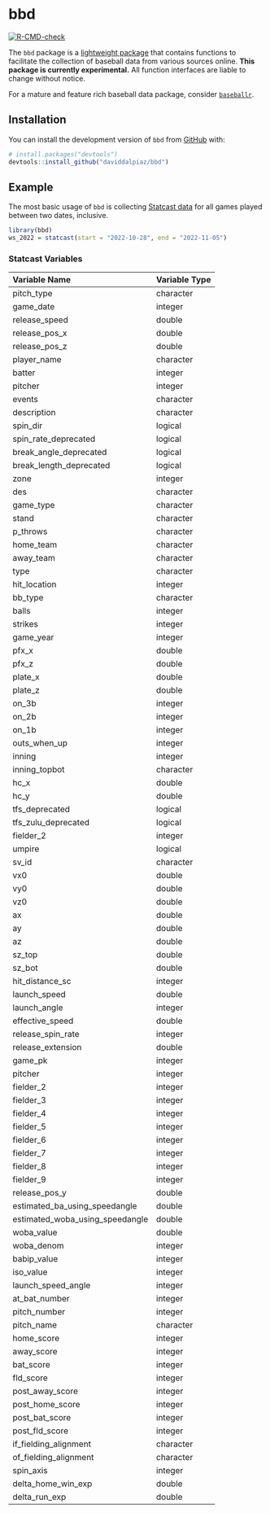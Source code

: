 
<!-- README.md is generated from README.Rmd. Please edit that file -->

# bbd

<!-- badges: start -->

[![R-CMD-check](https://github.com/daviddalpiaz/bbd/actions/workflows/R-CMD-check.yaml/badge.svg)](https://github.com/daviddalpiaz/bbd/actions)
<!-- badges: end -->

The `bbd` package is a [lightweight package](https://www.tinyverse.org/)
that contains functions to facilitate the collection of baseball data
from various sources online. **This package is currently experimental.**
All function interfaces are liable to change without notice.

For a mature and feature rich baseball data package, consider
[`baseballr`](https://github.com/BillPetti/baseballr).

## Installation

You can install the development version of `bbd` from
[GitHub](https://github.com/) with:

``` r
# install.packages("devtools")
devtools::install_github("daviddalpiaz/bbd")
```

## Example

The most basic usage of `bbd` is collecting [Statcast
data](https://baseballsavant.mlb.com/statcast_search) for all games
played between two dates, inclusive.

``` r
library(bbd)
ws_2022 = statcast(start = "2022-10-28", end = "2022-11-05")
```

### Statcast Variables

| Variable Name                   | Variable Type |
|:--------------------------------|:--------------|
| pitch_type                      | character     |
| game_date                       | integer       |
| release_speed                   | double        |
| release_pos_x                   | double        |
| release_pos_z                   | double        |
| player_name                     | character     |
| batter                          | integer       |
| pitcher                         | integer       |
| events                          | character     |
| description                     | character     |
| spin_dir                        | logical       |
| spin_rate_deprecated            | logical       |
| break_angle_deprecated          | logical       |
| break_length_deprecated         | logical       |
| zone                            | integer       |
| des                             | character     |
| game_type                       | character     |
| stand                           | character     |
| p_throws                        | character     |
| home_team                       | character     |
| away_team                       | character     |
| type                            | character     |
| hit_location                    | integer       |
| bb_type                         | character     |
| balls                           | integer       |
| strikes                         | integer       |
| game_year                       | integer       |
| pfx_x                           | double        |
| pfx_z                           | double        |
| plate_x                         | double        |
| plate_z                         | double        |
| on_3b                           | integer       |
| on_2b                           | integer       |
| on_1b                           | integer       |
| outs_when_up                    | integer       |
| inning                          | integer       |
| inning_topbot                   | character     |
| hc_x                            | double        |
| hc_y                            | double        |
| tfs_deprecated                  | logical       |
| tfs_zulu_deprecated             | logical       |
| fielder_2                       | integer       |
| umpire                          | logical       |
| sv_id                           | character     |
| vx0                             | double        |
| vy0                             | double        |
| vz0                             | double        |
| ax                              | double        |
| ay                              | double        |
| az                              | double        |
| sz_top                          | double        |
| sz_bot                          | double        |
| hit_distance_sc                 | integer       |
| launch_speed                    | double        |
| launch_angle                    | integer       |
| effective_speed                 | double        |
| release_spin_rate               | integer       |
| release_extension               | double        |
| game_pk                         | integer       |
| pitcher                         | integer       |
| fielder_2                       | integer       |
| fielder_3                       | integer       |
| fielder_4                       | integer       |
| fielder_5                       | integer       |
| fielder_6                       | integer       |
| fielder_7                       | integer       |
| fielder_8                       | integer       |
| fielder_9                       | integer       |
| release_pos_y                   | double        |
| estimated_ba_using_speedangle   | double        |
| estimated_woba_using_speedangle | double        |
| woba_value                      | double        |
| woba_denom                      | integer       |
| babip_value                     | integer       |
| iso_value                       | integer       |
| launch_speed_angle              | integer       |
| at_bat_number                   | integer       |
| pitch_number                    | integer       |
| pitch_name                      | character     |
| home_score                      | integer       |
| away_score                      | integer       |
| bat_score                       | integer       |
| fld_score                       | integer       |
| post_away_score                 | integer       |
| post_home_score                 | integer       |
| post_bat_score                  | integer       |
| post_fld_score                  | integer       |
| if_fielding_alignment           | character     |
| of_fielding_alignment           | character     |
| spin_axis                       | integer       |
| delta_home_win_exp              | double        |
| delta_run_exp                   | double        |
